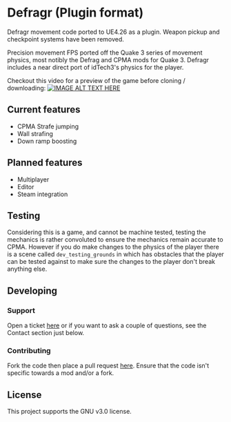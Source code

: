 # Defragr (Plugin format)

Defragr movement code ported to UE4.26 as a plugin. Weapon pickup and checkpoint systems have been removed.

Precision movement FPS ported off the Quake 3 series of movement physics, most notibly the Defrag and CPMA mods for Quake 3. Defragr includes a near direct port of idTech3's physics for the player.

Checkout this video for a preview of the game before cloning / downloading:
[![IMAGE ALT TEXT HERE](http://img.youtube.com/vi/uT6r55J6jmQ/0.jpg)](http://www.youtube.com/watch?v=uT6r55J6jmQ)

## Current features

* CPMA Strafe jumping
* Wall strafing
* Down ramp boosting

## Planned features

* Multiplayer
* Editor
* Steam integration

## Testing

Considering this is a game, and cannot be machine tested, testing the mechanics is rather convoluted to ensure the mechanics remain accurate to CPMA. However if you do make changes to the physics of the player there is a scene called `dev_testing_grounds` in which has obstacles that the player can be tested against to make sure the changes to the player don't break anything else.

## Developing

### Support

Open a ticket [here](https://github.com/SolarisBravo/DefragrPlugin/issues) or if you want to ask a couple of questions, see the Contact section just below.

### Contributing

Fork the code then place a pull request [here](https://github.com/SolarisBravo/DefragrPlugin/pulls). Ensure that the code isn't specific towards a mod and/or a fork.

## License

This project supports the GNU v3.0 license.
